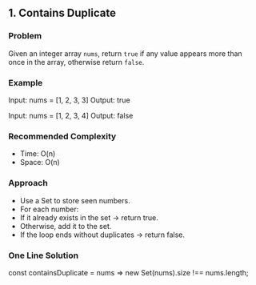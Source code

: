 
## 1. Contains Duplicate

### Problem
Given an integer array `nums`, return `true` if any value appears more than once in the array, otherwise return `false`.

### Example

Input: nums = [1, 2, 3, 3]
Output: true

Input: nums = [1, 2, 3, 4]
Output: false


### Recommended Complexity

- Time: O(n)
- Space: O(n)

### Approach

- Use a Set to store seen numbers.
- For each number:
- If it already exists in the set → return true.
- Otherwise, add it to the set.
- If the loop ends without duplicates → return false.

### One Line Solution

const containsDuplicate = nums => new Set(nums).size !== nums.length;
